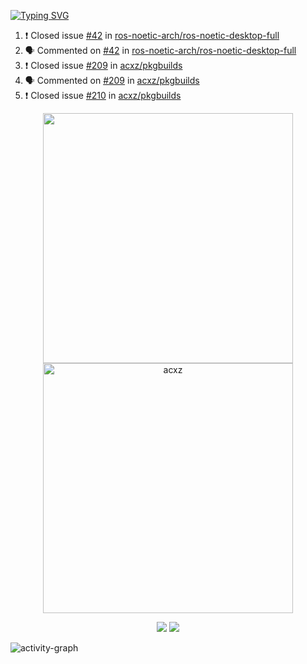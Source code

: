 [![Typing SVG](https://readme-typing-svg.herokuapp.com?size=16&color=AFFFA3&multiline=true&height=75&lines=contributing+to+robotics%2Faerospace%2Fml%2Fgpu+software;packaging+it+for+archlinux;ricer)](https://git.io/typing-svg)

<!--START_SECTION:activity-->
1. ❗️ Closed issue [#42](https://github.com/ros-noetic-arch/ros-noetic-desktop-full/issues/42) in [ros-noetic-arch/ros-noetic-desktop-full](https://github.com/ros-noetic-arch/ros-noetic-desktop-full)
2. 🗣 Commented on [#42](https://github.com/ros-noetic-arch/ros-noetic-desktop-full/issues/42) in [ros-noetic-arch/ros-noetic-desktop-full](https://github.com/ros-noetic-arch/ros-noetic-desktop-full)
3. ❗️ Closed issue [#209](https://github.com/acxz/pkgbuilds/issues/209) in [acxz/pkgbuilds](https://github.com/acxz/pkgbuilds)
4. 🗣 Commented on [#209](https://github.com/acxz/pkgbuilds/issues/209) in [acxz/pkgbuilds](https://github.com/acxz/pkgbuilds)
5. ❗️ Closed issue [#210](https://github.com/acxz/pkgbuilds/issues/210) in [acxz/pkgbuilds](https://github.com/acxz/pkgbuilds)
<!--END_SECTION:activity-->

<p align="center">
  <img width="400em" src=https://github-readme-stats.vercel.app/api?username=acxz&include_all_commits=true&show_icons=true />
  <img width="400em" src="https://github-readme-streak-stats.herokuapp.com/?user=acxz&" alt="acxz" />
</p>

<p align="center">
  <img src=https://github-readme-stats.vercel.app/api/top-langs/?username=acxz&layout=compact />
  <img src=https://github-profile-trophy.vercel.app/?username=acxz&row=2&column=4 />
</p>

![activity-graph](https://activity-graph.herokuapp.com/graph?username=acxz&theme=aqua)

